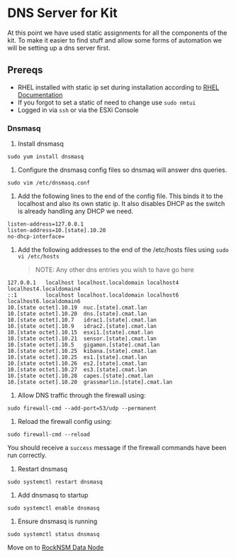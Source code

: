 # DNS Server for Kit
At this point we have used static assignments for all the components of the kit. To make it easier to find stuff and allow some forms of automation we will be setting up a dns server first.

## Prereqs
 - RHEL installed with static ip set during installation according to [RHEL Documentation](../rhel/README.md)
  - If you forgot to set a static of need to change use `sudo nmtui`
- Logged in via `ssh` or via the ESXi Console

### Dnsmasq

1. Install dnsmasq
  ```
  sudo yum install dnsmasq
  ```
1. Configure the dnsmasq config files so dnsmaq will answer dns queries.
  ```
  sudo vim /etc/dnsmasq.conf
  ```
1. Add the following lines to the end of the config file. This binds it to the localhost and also its own static ip. It also disables DHCP as the switch is already handling any DHCP we need.
  ```
  listen-address=127.0.0.1
  listen-address=10.[state].10.20
  no-dhcp-interface=
  ```
1. Add the following addresses to the end of the /etc/hosts files using `sudo vi /etc/hosts`

   > NOTE: Any other dns entries you wish to have go here  

  ```
  127.0.0.1   localhost localhost.localdomain localhost4 localhost4.localdomain4
  ::1         localhost localhost.localdomain localhost6 localhost6.localdomain6
  10.[state octet].10.19  nuc.[state].cmat.lan
  10.[state octet].10.20  dns.[state].cmat.lan
  10.[state octet].10.7   idrac1.[state].cmat.lan
  10.[state octet].10.9   idrac2.[state].cmat.lan
  10.[state octet].10.15  esxi1.[state].cmat.lan
  10.[state octet].10.21  sensor.[state].cmat.lan
  10.[state octet].10.5   gigamon.[state].cmat.lan
  10.[state octet].10.25  kibana.[state].cmat.lan
  10.[state octet].10.25  es1.[state].cmat.lan
  10.[state octet].10.26  es2.[state].cmat.lan
  10.[state octet].10.27  es3.[state].cmat.lan
  10.[state octet].10.28  capes.[state].cmat.lan
  10.[state octet].10.20  grassmarlin.[state].cmat.lan
  ```
1. Allow DNS traffic through the firewall using:
  ```
  sudo firewall-cmd --add-port=53/udp --permanent
  ```
1. Reload the firewall config using:

  ```
  sudo firewall-cmd --reload
  ```

  You should receive a `success` message if the firewall commands have been run correctly.

1. Restart dnsmasq

  ```
  sudo systemctl restart dnsmasq
  ```

1. Add dnsmasq to startup
  ```
  sudo systemctl enable dnsmasq
  ```

1. Ensure dnsmasq is running
  ```
  sudo systemctl status dnsmasq
  ```

Move on to [RockNSM Data Node](../rocknsm/README.md)

